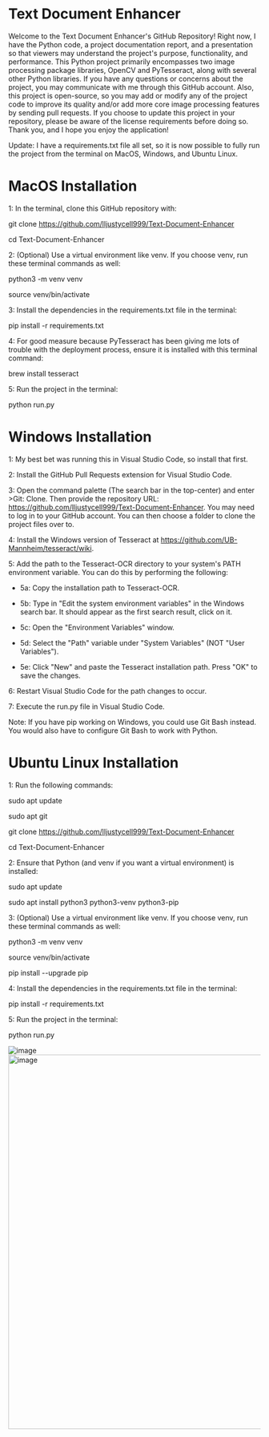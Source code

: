 # Text Document Enhancer

Welcome to the Text Document Enhancer's GitHub Repository! Right now, I have the Python code, a project documentation report, and a presentation so that viewers may understand the project's purpose, functionality, and performance. This Python project primarily encompasses two image processing package libraries, OpenCV and PyTesseract, along with several other Python libraries. If you have any questions or concerns about the project, you may communicate with me through this GitHub account. Also, this project is open-source, so you may add or modify any of the project code to improve its quality and/or add more core image processing features by sending pull requests. If you choose to update this project in your repository, please be aware of the license requirements before doing so. Thank you, and I hope you enjoy the application!

Update: I have a requirements.txt file all set, so it is now possible to fully run the project from the terminal on MacOS, Windows, and Ubuntu Linux.

# MacOS Installation

1: In the terminal, clone this GitHub repository with:

git clone https://github.com/lljustycell999/Text-Document-Enhancer

cd Text-Document-Enhancer

2: (Optional) Use a virtual environment like venv. If you choose venv, run these terminal commands as well:

python3 -m venv venv

source venv/bin/activate

3: Install the dependencies in the requirements.txt file in the terminal:

pip install -r requirements.txt

4: For good measure because PyTesseract has been giving me lots of trouble with the deployment process, ensure it is installed with this terminal command:

brew install tesseract

5: Run the project in the terminal:

python run.py

# Windows Installation

1: My best bet was running this in Visual Studio Code, so install that first.

2: Install the GitHub Pull Requests extension for Visual Studio Code.

3: Open the command palette (The search bar in the top-center) and enter >Git: Clone. Then provide the repository URL: https://github.com/lljustycell999/Text-Document-Enhancer. You may need to log in to your GitHub account. You can then choose a folder to clone the project files over to.

4: Install the Windows version of Tesseract at https://github.com/UB-Mannheim/tesseract/wiki.

5: Add the path to the Tesseract-OCR directory to your system's PATH environment variable. You can do this by performing the following:

  * 5a: Copy the installation path to Tesseract-OCR.
  
  * 5b: Type in "Edit the system environment variables" in the Windows search bar. It should appear as the first search result, click on it.
  
  * 5c: Open the "Environment Variables" window.
  
  * 5d: Select the "Path" variable under "System Variables" (NOT "User Variables").
  
  * 5e: Click "New" and paste the Tesseract installation path. Press "OK" to save the changes.
  
6: Restart Visual Studio Code for the path changes to occur.

7: Execute the run.py file in Visual Studio Code.

Note: If you have pip working on Windows, you could use Git Bash instead. You would also have to configure Git Bash to work with Python.

# Ubuntu Linux Installation

1: Run the following commands:

sudo apt update

sudo apt git

git clone https://github.com/lljustycell999/Text-Document-Enhancer

cd Text-Document-Enhancer

2: Ensure that Python (and venv if you want a virtual environment) is installed:

sudo apt update

sudo apt install python3 python3-venv python3-pip

3: (Optional) Use a virtual environment like venv. If you choose venv, run these terminal commands as well:

python3 -m venv venv

source venv/bin/activate

pip install --upgrade pip

4: Install the dependencies in the requirements.txt file in the terminal:

pip install -r requirements.txt

5: Run the project in the terminal:

python run.py

![image](https://github.com/lljustycell999/Text-Document-Enhancer/assets/123667513/38dcfdfc-3412-4f8d-a8ef-3725abc7ec44)
<img width="748" alt="image" src="https://github.com/lljustycell999/Text-Document-Enhancer/assets/123667513/aa05fc9a-36f2-4141-967d-1bf3229f0a33">


